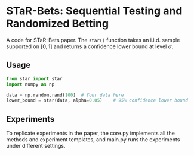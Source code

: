 # STaR-Bets: Sequential Testing and Randomized Betting

A code for STaR-Bets paper. The `star()` function takes an i.i.d. sample supported on $[0,1]$ and returns a confidence lower bound at level $\alpha$.

## Usage

```python
from star import star
import numpy as np

data = np.random.rand(100)  # Your data here
lower_bound = star(data, alpha=0.05)    # 95% confidence lower bound
```

## Experiments
To replicate experiments in the paper, the core.py implements all the methods and experiment templates, and main.py runs the experiments under different settings.
